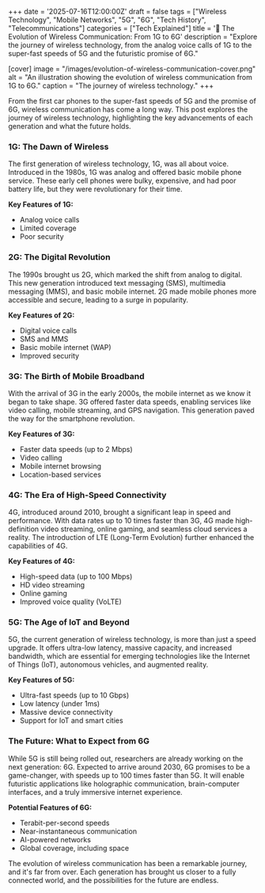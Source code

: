 +++
date = '2025-07-16T12:00:00Z'
draft = false
tags = ["Wireless Technology", "Mobile Networks", "5G", "6G", "Tech History", "Telecommunications"]
categories = ["Tech Explained"]
title = '📡 The Evolution of Wireless Communication: From 1G to 6G'
description = "Explore the journey of wireless technology, from the analog voice calls of 1G to the super-fast speeds of 5G and the futuristic promise of 6G."

[cover]
  image = "/images/evolution-of-wireless-communication-cover.png"
  alt = "An illustration showing the evolution of wireless communication from 1G to 6G."
  caption = "The journey of wireless technology."
+++



From the first car phones to the super-fast speeds of 5G and the promise of 6G, wireless communication has come a long way. This post explores the journey of wireless technology, highlighting the key advancements of each generation and what the future holds.

### 1G: The Dawn of Wireless

The first generation of wireless technology, 1G, was all about voice. Introduced in the 1980s, 1G was analog and offered basic mobile phone service. These early cell phones were bulky, expensive, and had poor battery life, but they were revolutionary for their time.

**Key Features of 1G:**
- Analog voice calls
- Limited coverage
- Poor security

### 2G: The Digital Revolution

The 1990s brought us 2G, which marked the shift from analog to digital. This new generation introduced text messaging (SMS), multimedia messaging (MMS), and basic mobile internet. 2G made mobile phones more accessible and secure, leading to a surge in popularity.

**Key Features of 2G:**
- Digital voice calls
- SMS and MMS
- Basic mobile internet (WAP)
- Improved security

### 3G: The Birth of Mobile Broadband

With the arrival of 3G in the early 2000s, the mobile internet as we know it began to take shape. 3G offered faster data speeds, enabling services like video calling, mobile streaming, and GPS navigation. This generation paved the way for the smartphone revolution.

**Key Features of 3G:**
- Faster data speeds (up to 2 Mbps)
- Video calling
- Mobile internet browsing
- Location-based services

### 4G: The Era of High-Speed Connectivity

4G, introduced around 2010, brought a significant leap in speed and performance. With data rates up to 10 times faster than 3G, 4G made high-definition video streaming, online gaming, and seamless cloud services a reality. The introduction of LTE (Long-Term Evolution) further enhanced the capabilities of 4G.

**Key Features of 4G:**
- High-speed data (up to 100 Mbps)
- HD video streaming
- Online gaming
- Improved voice quality (VoLTE)

### 5G: The Age of IoT and Beyond

5G, the current generation of wireless technology, is more than just a speed upgrade. It offers ultra-low latency, massive capacity, and increased bandwidth, which are essential for emerging technologies like the Internet of Things (IoT), autonomous vehicles, and augmented reality.

**Key Features of 5G:**
- Ultra-fast speeds (up to 10 Gbps)
- Low latency (under 1ms)
- Massive device connectivity
- Support for IoT and smart cities

### The Future: What to Expect from 6G

While 5G is still being rolled out, researchers are already working on the next generation: 6G. Expected to arrive around 2030, 6G promises to be a game-changer, with speeds up to 100 times faster than 5G. It will enable futuristic applications like holographic communication, brain-computer interfaces, and a truly immersive internet experience.

**Potential Features of 6G:**
- Terabit-per-second speeds
- Near-instantaneous communication
- AI-powered networks
- Global coverage, including space

The evolution of wireless communication has been a remarkable journey, and it's far from over. Each generation has brought us closer to a fully connected world, and the possibilities for the future are endless.

